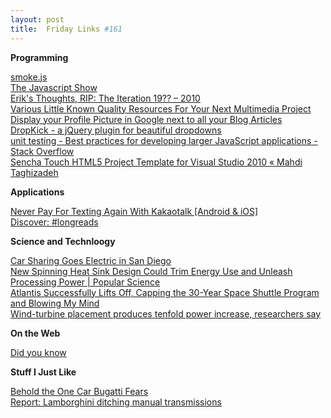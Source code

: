 ```yaml
---
layout: post
title:  Friday Links #161
---
```

**Programming**

[smoke.js](http://ssssnakes.com/smoke/)   
[The Javascript Show](http://javascriptshow.com/)   
[Erik's Thoughts, RIP: The Iteration 19?? – 2010](http://www.erik.net/post/2387443734/death-of-iteration)   
[Various Little Known Quality Resources For Your Next Multimedia Project](http://www.makeuseof.com/tag/quality-resources-multimedia-project/)   
[Display your Profile Picture in Google next to all your Blog Articles](http://www.labnol.org/internet/author-profile-in-google/19775/)   
[DropKick - a jQuery plugin for beautiful dropdowns](http://jamielottering.github.com/DropKick/)   
[unit testing - Best practices for developing larger JavaScript applications - Stack Overflow](http://stackoverflow.com/questions/6529627/best-practices-for-developing-larger-javascript-applications)   
[Sencha Touch HTML5 Project Template for Visual Studio 2010 « Mahdi Taghizadeh](http://mahdi.mp/sencha-touch-html5-project-template-for-visual-studio-2010/)

**Applications**

[Never Pay For Texting Again With Kakaotalk [Android & iOS]](http://www.makeuseof.com/tag/pay-texting-kakaotalk-android-ios/)   
[Discover: #longreads](http://blog.twitter.com/2011/07/discover-longreads.html)

**Science and Technloogy**

[Car Sharing Goes Electric in San Diego](http://www.wired.com/autopia/2011/07/car-sharing-goes-electric-in-san-diego/)   
[New Spinning Heat Sink Design Could Trim Energy Use and Unleash Processing Power | Popular Science](http://www.popsci.com/science/article/2011-07/new-spinning-heat-sink-design-could-trim-energy-use-and-unleash-processing-power)   
[Atlantis Successfully Lifts Off, Capping the 30-Year Space Shuttle Program and Blowing My Mind](http://www.popsci.com/technology/article/2011-07/atlantis-successfully-lifts-capping-30-year-space-shuttle-program-and-blowing-my-personal-mind)   
[Wind-turbine placement produces tenfold power increase, researchers say](http://www.sciencedaily.com/releases/2011/07/110713092153.htm)

**On the Web**

[Did you know](http://www.did-you-knows.com/)

**Stuff I Just Like**

[Behold the One Car Bugatti Fears](http://www.wired.com/autopia/2011/07/hennessey-venom-gt-2/)   
[Report: Lamborghini ditching manual transmissions](http://www.autoblog.com/2011/07/08/lamborghini-ditching-manual-transmissions/)

